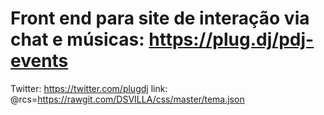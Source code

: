 # Front end para site de interação via chat e músicas: https://plug.dj/pdj-events 
Twitter: https://twitter.com/plugdj
 link: @rcs=https://rawgit.com/DSVILLA/css/master/tema.json
